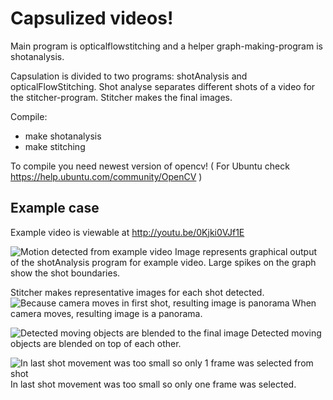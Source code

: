 Capsulized videos!
==================

Main program is opticalflowstitching and a helper graph-making-program
is shotanalysis.

Capsulation is divided to two programs: shotAnalysis and opticalFlowStitching.
Shot analyse separates different shots of a video for the stitcher-program.
Stitcher makes the final images.

Compile:
+ make shotanalysis
+ make stitching

To compile you need newest version of opencv!
( For Ubuntu check https://help.ubuntu.com/community/OpenCV )

Example case
------------
Example video is viewable at http://youtu.be/0Kjki0VJf1E

![Motion detected from example video](http://granite.dy.fi/jafna/kandipics/graafimotion.png "Motion detected from example video")
Image represents graphical output of the shotAnalysis program for example video. Large spikes on the graph show the shot boundaries.

Stitcher makes representative images for each shot detected.
![Because camera moves in first shot, resulting image is panorama](http://granite.dy.fi/jafna/kandipics/shot1.png)
When camera moves, resulting image is a panorama.

![Detected moving objects are blended to the final image](http://granite.dy.fi/jafna/kandipics/shot2.png)
Detected moving objects are blended on top of each other.

![In last shot movement was too small so only 1 frame was selected from shot](http://granite.dy.fi/jafna/kandipics/shot3.png)
In last shot movement was too small so only one frame was selected.
